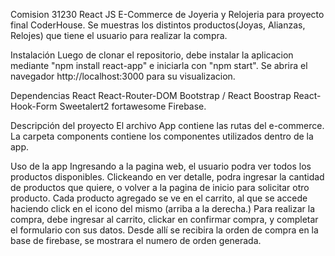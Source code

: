 Comision 31230 React JS
E-Commerce de Joyeria y Relojeria para proyecto final CoderHouse.
Se muestras los distintos productos(Joyas, Alianzas, Relojes) que tiene el usuario para realizar la compra.

Instalación
Luego de clonar el repositorio, debe instalar la aplicacion mediante "npm install react-app" e iniciarla con "npm start". Se abrira el navegador http://localhost:3000 para su visualizacion.

Dependencias
React
React-Router-DOM
Bootstrap / React Boostrap
React-Hook-Form
Sweetalert2
fortawesome
Firebase.

Descripción del proyecto
El archivo App contiene las rutas del e-commerce.
La carpeta components contiene los componentes utilizados dentro de la app.

Uso de la app
Ingresando a la pagina web, el usuario podra ver todos los productos disponibles.
Clickeando en ver detalle, podra ingresar la cantidad de productos que quiere, o volver a la pagina de inicio para solicitar otro producto.
Cada producto agregado se ve en el carrito, al que se accede haciendo click en el icono del mismo (arriba a la derecha.)
Para realizar la compra, debe ingresar al carrito, clickar en confirmar compra, y completar el formulario con sus datos.
Desde allí se recibira la orden de compra en la base de firebase, se mostrara el numero de orden generada.